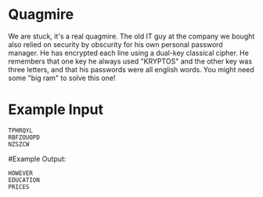 <!-- RATING: Hard -->
<!-- NAME: Quagmire -->
<!-- GENERATOR: generator.py -->
# Quagmire

We are stuck, it's a real quagmire.  The old IT guy at the company we bought also relied on security by obscurity for his own personal password manager.  He has encrypted each line using a dual-key classical cipher.  He remembers that one key he always used "KRYPTOS" and the other key was three letters, and that his passwords were all english words.  You might need some "big ram" to solve this one!

# Example Input
```
TPHRQYL
RBFZOUOPD
NZSZCW
```

#Example Output:
```
HOWEVER
EDUCATION
PRICES
```
